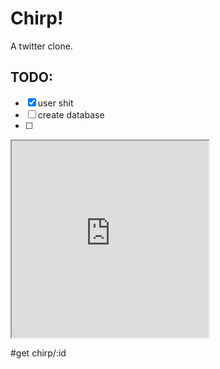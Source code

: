 # Chirp!
A twitter clone.

## TODO:
- [x] user shit
- [ ] create database
- [ ]

<iframe width="315" height="315" src='https://dbdiagram.io/embed/6352c80e4709410195b52a51'> </iframe>

#get chirp/:id